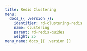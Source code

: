 ```yaml
---
title: Redis Clustering
menu:
  docs_{{ .version }}:
    identifier: rd-clustering-redis
    name: Clustering
    parent: rd-redis-guides
    weight: 25
menu_name: docs_{{ .version }}
---
```

